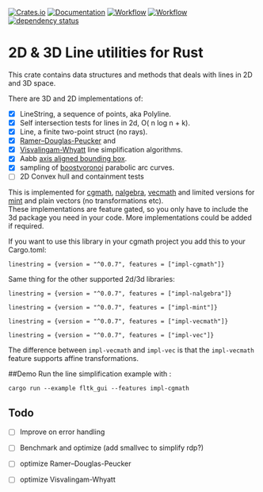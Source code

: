 [![Crates.io](https://meritbadge.herokuapp.com/linestring)](https://crates.io/crates/linestring)
[![Documentation](https://docs.rs/linestring/badge.svg)](https://docs.rs/linestring)
[![Workflow](https://github.com/eadf/linestring.rs/workflows/Rust/badge.svg)](https://github.com/eadf/linestring.rs/workflows/Rust/badge.svg)
[![Workflow](https://github.com/eadf/linestring.rs/workflows/Clippy/badge.svg)](https://github.com/eadf/linestring.rs/workflows/Clippy/badge.svg)
[![dependency status](https://deps.rs/crate/linestring/0.0.7/status.svg)](https://deps.rs/crate/linestring/0.0.7)

# 2D & 3D Line utilities for Rust

This crate contains data structures and methods that deals with lines in 2D and 3D space.

There are 3D and 2D implementations of:
- [x] LineString, a sequence of points, aka Polyline.
- [x] Self intersection tests for lines in 2d, O( n log n + k).
- [x] Line, a finite two-point struct (no rays).
- [x] [Ramer–Douglas-Peucker](https://en.wikipedia.org/wiki/Ramer–Douglas–Peucker_algorithm) and
- [x] [Visvalingam-Whyatt](https://en.wikipedia.org/wiki/Visvalingam–Whyatt_algorithm) line simplification algorithms.
- [x] Aabb [axis aligned bounding box](https://en.wikipedia.org/wiki/Minimum_bounding_box).
- [x] sampling of [boostvoronoi](https://github.com/eadf/boostvoronoi.rs) parabolic arc curves.
- [ ] 2D Convex hull and containment tests

This is implemented for [cgmath](https://crates.io/crates/cgmath), 
[nalgebra](https://crates.io/crates/nalgebra), [vecmath](https://crates.io/crates/vecmath) 
and limited versions for [mint](https://crates.io/crates/mint) and plain vectors (no transformations etc).
\
These implementations are feature gated, so you only have to include the 3d package you need in your code.
More implementations could be added if required.

If you want to use this library in your cgmath project you add this to your Cargo.toml:
```cargo
linestring = {version = "^0.0.7", features = ["impl-cgmath"]}
```
Same thing for the other supported 2d/3d libraries: 
```cargo
linestring = {version = "^0.0.7", features = ["impl-nalgebra"]}
```

```cargo
linestring = {version = "^0.0.7", features = ["impl-mint"]}
```

```cargo
linestring = {version = "^0.0.7", features = ["impl-vecmath"]}
```
```cargo
linestring = {version = "^0.0.7", features = ["impl-vec"]}
```
The difference between ```impl-vecmath``` and ```impl-vec``` is that the ```impl-vecmath``` feature supports 
affine transformations.

##Demo
Run the line simplification example with :
```fish
cargo run --example fltk_gui --features impl-cgmath
```

## Todo
- [ ] Improve on error handling
- [ ] Benchmark and optimize (add smallvec to simplify rdp?)
- [ ] optimize Ramer–Douglas-Peucker
- [ ] optimize Visvalingam-Whyatt

